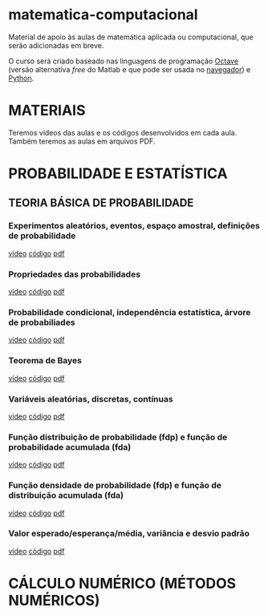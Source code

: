 # matematica-computacional

Material de apoio às aulas de matemática aplicada ou computacional, que serão adicionadas em breve.

O curso será criado baseado nas linguagens de programação [Octave](https://www.gnu.org/software/octave) (versão alternativa _free_ do Matlab e que pode ser usada no [navegador](http://octave-online.net))  e [Python](https://www.python.org).


# MATERIAIS
Teremos vídeos das aulas e os códigos desenvolvidos em cada aula. Também teremos as aulas em arquivos PDF.


# PROBABILIDADE E ESTATÍSTICA

## TEORIA BÁSICA DE PROBABILIDADE

### Experimentos aleatórios, eventos, espaço amostral, definições de probabilidade
  [vídeo]() [código]() [pdf]()
### Propriedades das probabilidades
  [vídeo]() [código]() [pdf]()
### Probabilidade condicional, independência estatística, árvore de probabiliades
  [vídeo]() [código]() [pdf]()
### Teorema de Bayes
  [vídeo]() [código]() [pdf]()
### Variáveis aleatórias, discretas, contínuas
  [vídeo]() [código]() [pdf]()
### Função distribuição de probabilidade (fdp) e função de probabilidade acumulada (fda)
  [vídeo]() [código]() [pdf]()
### Função densidade de probabilidade (fdp) e função de distribuição acumulada (fda)
  [vídeo]() [código]() [pdf]()
### Valor esperado/esperança/média, variância e desvio padrão
  [vídeo]() [código]() [pdf]()


# CÁLCULO NUMÉRICO (MÉTODOS NUMÉRICOS)


